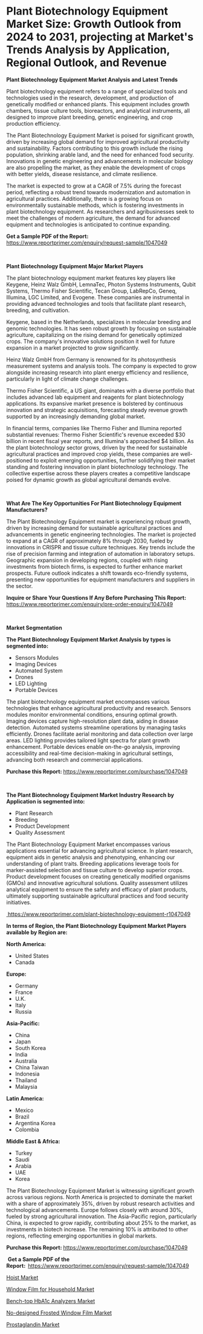 <p><h1>Plant Biotechnology Equipment Market Size: Growth Outlook from 2024 to 2031, projecting at Market's Trends Analysis by Application, Regional Outlook, and Revenue</h1></p><p><strong>Plant Biotechnology Equipment Market Analysis and Latest Trends</strong></p>
<p><p>Plant biotechnology equipment refers to a range of specialized tools and technologies used in the research, development, and production of genetically modified or enhanced plants. This equipment includes growth chambers, tissue culture tools, bioreactors, and analytical instruments, all designed to improve plant breeding, genetic engineering, and crop production efficiency.</p><p>The Plant Biotechnology Equipment Market is poised for significant growth, driven by increasing global demand for improved agricultural productivity and sustainability. Factors contributing to this growth include the rising population, shrinking arable land, and the need for enhanced food security. Innovations in genetic engineering and advancements in molecular biology are also propelling the market, as they enable the development of crops with better yields, disease resistance, and climate resilience.</p><p>The market is expected to grow at a CAGR of 7.5% during the forecast period, reflecting a robust trend towards modernization and automation in agricultural practices. Additionally, there is a growing focus on environmentally sustainable methods, which is fostering investments in plant biotechnology equipment. As researchers and agribusinesses seek to meet the challenges of modern agriculture, the demand for advanced equipment and technologies is anticipated to continue expanding.</p></p>
<p><strong>Get a Sample PDF of the Report:&nbsp;</strong> <a href="https://www.reportprimer.com/enquiry/request-sample/1047049">https://www.reportprimer.com/enquiry/request-sample/1047049</a></p>
<p>&nbsp;</p>
<p><strong>Plant Biotechnology Equipment Major Market Players</strong></p>
<p><p>The plant biotechnology equipment market features key players like Keygene, Heinz Walz GmbH, LemnaTec, Photon Systems Instruments, Qubit Systems, Thermo Fisher Scientific, Tecan Group, LabRepCo, Geneq, Illumina, LGC Limited, and Evogene. These companies are instrumental in providing advanced technologies and tools that facilitate plant research, breeding, and cultivation.</p><p>Keygene, based in the Netherlands, specializes in molecular breeding and genomic technologies. It has seen robust growth by focusing on sustainable agriculture, capitalizing on the rising demand for genetically optimized crops. The company's innovative solutions position it well for future expansion in a market projected to grow significantly.</p><p>Heinz Walz GmbH from Germany is renowned for its photosynthesis measurement systems and analysis tools. The company is expected to grow alongside increasing research into plant energy efficiency and resilience, particularly in light of climate change challenges.</p><p>Thermo Fisher Scientific, a US giant, dominates with a diverse portfolio that includes advanced lab equipment and reagents for plant biotechnology applications. Its expansive market presence is bolstered by continuous innovation and strategic acquisitions, forecasting steady revenue growth supported by an increasingly demanding global market.</p><p>In financial terms, companies like Thermo Fisher and Illumina reported substantial revenues: Thermo Fisher Scientific's revenue exceeded $30 billion in recent fiscal year reports, and Illumina's approached $4 billion. As the plant biotechnology sector grows, driven by the need for sustainable agricultural practices and improved crop yields, these companies are well-positioned to exploit emerging opportunities, further solidifying their market standing and fostering innovation in plant biotechnology technology. The collective expertise across these players creates a competitive landscape poised for dynamic growth as global agricultural demands evolve.</p></p>
<p>&nbsp;</p>
<p><strong>What Are The Key Opportunities For Plant Biotechnology Equipment Manufacturers?</strong></p>
<p><p>The Plant Biotechnology Equipment market is experiencing robust growth, driven by increasing demand for sustainable agricultural practices and advancements in genetic engineering technologies. The market is projected to expand at a CAGR of approximately 8% through 2030, fueled by innovations in CRISPR and tissue culture techniques. Key trends include the rise of precision farming and integration of automation in laboratory setups. Geographic expansion in developing regions, coupled with rising investments from biotech firms, is expected to further enhance market prospects. Future outlook indicates a shift towards eco-friendly systems, presenting new opportunities for equipment manufacturers and suppliers in the sector.</p></p>
<p><strong>Inquire or Share Your Questions If Any Before Purchasing This Report:</strong> <a href="https://www.reportprimer.com/enquiry/pre-order-enquiry/1047049">https://www.reportprimer.com/enquiry/pre-order-enquiry/1047049</a></p>
<p>&nbsp;</p>
<p><strong>Market Segmentation</strong></p>
<p><strong>The Plant Biotechnology Equipment Market Analysis by types is segmented into:</strong></p>
<p><ul><li>Sensors Modules</li><li>Imaging Devices</li><li>Automated System</li><li>Drones</li><li>LED Lighting</li><li>Portable Devices</li></ul></p>
<p><p>The plant biotechnology equipment market encompasses various technologies that enhance agricultural productivity and research. Sensors modules monitor environmental conditions, ensuring optimal growth. Imaging devices capture high-resolution plant data, aiding in disease detection. Automated systems streamline operations by managing tasks efficiently. Drones facilitate aerial monitoring and data collection over large areas. LED lighting provides tailored light spectra for plant growth enhancement. Portable devices enable on-the-go analysis, improving accessibility and real-time decision-making in agricultural settings, advancing both research and commercial applications.</p></p>
<p><strong>Purchase this Report:&nbsp;</strong><a href="https://www.reportprimer.com/purchase/1047049">https://www.reportprimer.com/purchase/1047049</a></p>
<p>&nbsp;</p>
<p><strong>The Plant Biotechnology Equipment Market Industry Research by Application is segmented into:</strong></p>
<p><ul><li>Plant Research</li><li>Breeding</li><li>Product Development</li><li>Quality Assessment</li></ul></p>
<p><p>The Plant Biotechnology Equipment Market encompasses various applications essential for advancing agricultural science. In plant research, equipment aids in genetic analysis and phenotyping, enhancing our understanding of plant traits. Breeding applications leverage tools for marker-assisted selection and tissue culture to develop superior crops. Product development focuses on creating genetically modified organisms (GMOs) and innovative agricultural solutions. Quality assessment utilizes analytical equipment to ensure the safety and efficacy of plant products, ultimately supporting sustainable agricultural practices and food security initiatives.</p></p>
<p><a href="https://www.reportprimer.com/plant-biotechnology-equipment-r1047049">&nbsp;https://www.reportprimer.com/plant-biotechnology-equipment-r1047049</a></p>
<p><strong>In terms of Region, the Plant Biotechnology Equipment Market Players available by Region are:</strong></p>
<p>
    <p> <strong> North America: </strong>
        <ul>
            <li>United States</li>
            <li>Canada</li>
        </ul>
        </p> 
    <p> <strong> Europe: </strong>
        <ul>
            <li>Germany</li>
            <li>France</li>
            <li>U.K.</li>
            <li>Italy</li>
            <li>Russia</li>
        </ul>
        </p> 
    <p> <strong> Asia-Pacific: </strong>
        <ul>
            <li>China</li>
            <li>Japan</li>
            <li>South Korea</li>
            <li>India</li>
            <li>Australia</li>
            <li>China Taiwan</li>
            <li>Indonesia</li>
            <li>Thailand</li>
            <li>Malaysia</li>
        </ul>
        </p> 
    <p> <strong> Latin America: </strong>
        <ul>
            <li>Mexico</li>
            <li>Brazil</li>
            <li>Argentina Korea</li>
            <li>Colombia</li>
        </ul>
        </p> 
    <p> <strong> Middle East & Africa: </strong>
        <ul>
            <li>Turkey</li>
            <li>Saudi</li>
            <li>Arabia</li>
            <li>UAE</li>
            <li>Korea</li>
        </ul>
    </p>
    </p>
<p><p>The Plant Biotechnology Equipment Market is witnessing significant growth across various regions. North America is projected to dominate the market with a share of approximately 35%, driven by robust research activities and technological advancements. Europe follows closely with around 30%, fueled by strong agricultural innovation. The Asia-Pacific region, particularly China, is expected to grow rapidly, contributing about 25% to the market, as investments in biotech increase. The remaining 10% is attributed to other regions, reflecting emerging opportunities in global markets.</p></p>
<p><strong>Purchase this Report: </strong><a href="https://www.reportprimer.com/purchase/1047049">https://www.reportprimer.com/purchase/1047049</a></p>
<p>&nbsp;<strong>Get a Sample PDF of the Report:&nbsp;&nbsp;</strong><a href="https://www.reportprimer.com/enquiry/request-sample/1047049">https://www.reportprimer.com/enquiry/request-sample/1047049</a></p>
<p><strong></strong></p>
<p><p><a href="https://www.linkedin.com/pulse/unlocking-growth-potential-market-strategic-analysis-hoist-forecasted-tfadf">Hoist Market</a></p><p><a href="https://medium.com/@boby03004/future-trajectory-of-the-window-film-for-household-market-emerging-market-trends-and-forecasts-8e0bb4b5686b">Window Film for Household Market</a></p><p><a href="https://github.com/HaroldWalker405/Market-Research-Report-List-1/blob/main/bench-top-hba1c-analyzers-market.md">Bench-top HbA1c Analyzers Market</a></p><p><a href="https://medium.com/@boby03004/global-no-designed-frosted-window-film-market-trends-analysis-and-future-growth-prospects-2024-31545ee5d78e">No-designed Frosted Window Film Market</a></p><p><a href="https://www.linkedin.com/pulse/prostaglandin-market-size-share-analysis-growth-trends-forecast-kygdf">Prostaglandin Market</a></p></p>